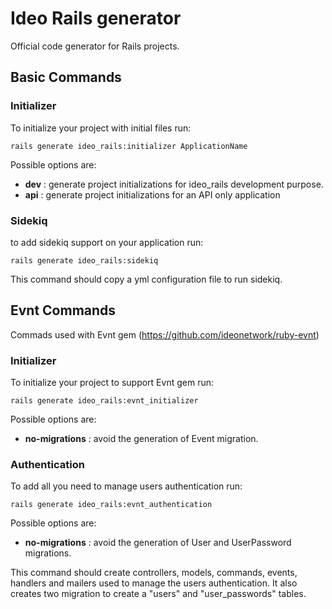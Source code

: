# Ideo Rails generator

Official code generator for Rails projects.

## Basic Commands

### Initializer

To initialize your project with initial files run:

```console
rails generate ideo_rails:initializer ApplicationName
```

Possible options are:

- **dev** : generate project initializations for ideo_rails development purpose.
- **api** : generate project initializations for an API only application

### Sidekiq

to add sidekiq support on your application run:

```console
rails generate ideo_rails:sidekiq
```

This command should copy a yml configuration file to run sidekiq.

## Evnt Commands

Commads used with Evnt gem (https://github.com/ideonetwork/ruby-evnt)

### Initializer

To initialize your project to support Evnt gem run:

```console
rails generate ideo_rails:evnt_initializer
```

Possible options are:

- **no-migrations** : avoid the generation of Event migration.

### Authentication

To add all you need to manage users authentication run:

```console
rails generate ideo_rails:evnt_authentication
```

Possible options are:

- **no-migrations** : avoid the generation of User and UserPassword migrations.

This command should create controllers, models, commands, events, handlers and mailers used to manage the users authentication. It also creates two migration to create a "users" and "user_passwords" tables.